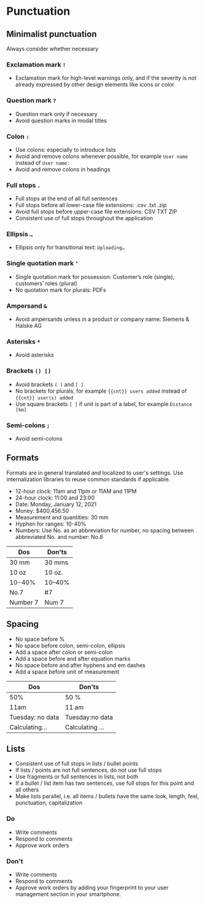 # Punctuation

## Minimalist punctuation

Always consider whether necessary

### Exclamation mark `!`

- Exclamation mark for high-level warnings only, and if the severity is not already expressed by other design elements like icons or color

### Question mark `?`

- Question mark only if necessary
- Avoid question marks in modal titles

### Colon `:`

- Use colons: especially to introduce lists
- Avoid and remove colons whenever possible, for example `User name` instead of `User name:`
- Avoid and remove colons in headings

### Full stops `.`

- Full stops at the end of all full sentences
- Full stops before all lower-case file extensions: .csv .txt .zip
- Avoid full stops before upper-case file extensions: CSV TXT ZIP
- Consistent use of full stops throughout the application

### Ellipsis `…`

- Ellipsis only for transitional text: `Uploading…`

### Single quotation mark `'`

- Single quotation mark for possession: Customer’s role (single), customers’ roles (plural)
- No quotation mark for plurals: PDFs

### Ampersand `&`

- Avoid ampersands unless in a product or company name: Siemens & Halske AG

### Asterisks `*`

- Avoid asterisks

### Brackets `() []`

- Avoid brackets `( )` and `[ ]`
- No brackets for plurals, for example `{{cnt}} users added` instead of `{{cnt}} user(s) added`
- Use square brackets `[ ]` if unit is part of a label, for example `Distance [km]`

### Semi-colons `;`

- Avoid semi-colons

## Formats

Formats are in general translated and localized to user's settings.
Use internalization libraries to reuse common standards if applicable.

- 12-hour clock: 11am and 11pm or 11AM and 11PM
- 24-hour clock: 11:00 and 23:00
- Date: Monday, January 12, 2021
- Money: $400,456.50
- Measurement and quantities: 30 mm
- Hyphen for ranges: 10-40%
- Numbers: Use No. as an abbreviation for number, no spacing between abbreviated No. and number: No.8

| Dos                      | Don'ts                  |
|--------------------------|-------------------------|
| 30 mm                    | 30 mms                  |
| 10 oz                    | 10 oz.                  |
| 10-40%                   | 10–40%                  |
| No.7                     | #7                      |
| Number 7                 | Num 7                   |

## Spacing

- No space before %
- No space before colon, semi-colon, ellipsis
- Add a space after colon or semi-colon
- Add a space before and after equation marks
- No space before and after hyphens and em dashes
- Add a space before unit of measurement

| Dos              | Don'ts          |
|------------------|-----------------|
| 50%              | 50 %            |
| 11am             | 11 am           |
| Tuesday: no data | Tuesday:no data |
| Calculating…     | Calculating …   |

## Lists

- Consistent use of full stops in lists / bullet points
- If lists / points are not full sentences, do not use full stops
- Use fragments or full sentences in lists, not both
- If a bullet / list item has two sentences, use full stops for this point and all others
- Make lists parallel, i.e. all items / bullets have the same look, length, feel, punctuation, capitalization

### Do

- Write comments
- Respond to comments
- Approve work orders

### Don't

- Write comments
- Respond to comments
- Approve work orders by adding your fingerprint to your user management section in your smartphone.
